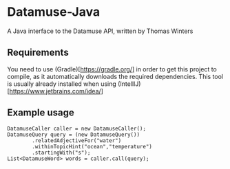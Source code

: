 # Datamuse-Java
A Java interface to the Datamuse API, written by Thomas Winters

## Requirements

You need to use (Gradle)[https://gradle.org/] in order to get this project to compile, as it automatically downloads the required dependencies.
This tool is usually already installed when using (IntellIJ)[https://www.jetbrains.com/idea/]

## Example usage
```
DatamuseCaller caller = new DatamuseCaller();
DatamuseQuery query = (new DatamuseQuery())
        .relatedAdjectiveFor("water")
        .withinTopicHint("ocean","temperature")
        .startingWith("s");
List<DatamuseWord> words = caller.call(query);
```
